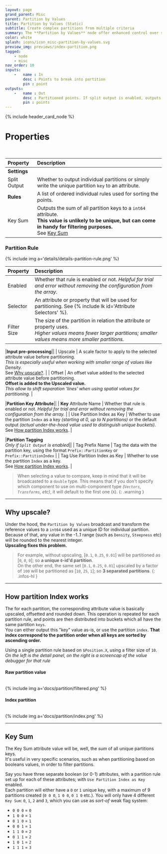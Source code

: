 ```yaml
---
layout: page
grand_parent: Misc
parent: Partition by Values
title: Partition by Values (Static)
subtitle: Create complex partitions from multiple criteria
summary: The **Partition by Values** node offer enhanced control over sub-group creation using multiple criteria, with rules specifying attributes for partitioning and optional pre-processing. 
color: white
splash: icons/icon_misc-partition-by-values.svg
preview_img: previews/index-partition.png
tagged: 
    - node
    - misc
nav_order: 10
inputs:
    -   name : In
        desc : Points to break into partition
        pin : point
outputs:
    -   name : Out
        desc : Partitioned points. If split output is enabled, outputs one point data per partition.
        pin : points
---
```


{% include header_card_node %}

# Properties
<br>

| Property       | Description          |
|:-------------|:------------------|
|**Settings**||
| Split Output           | Whether to output individual partitions or simply write the unique partition `key` to an attribute.  |
| **Rules**           | A list of ordered individual rules used for sorting the points.|
| Key Sum           | Outputs the sum of all partition keys to a `int64` attribute.<br>**This value is unlikely to be unique, but can come in handy for filtering purposes.**<br>See [Key Sum](#key-sum) |


### Partition Rule

{% include img a='details/details-partition-rule.png' %} 

| Property       | Description          |
|:-------------|:------------------|
| Enabled           | Whether that rule is enabled or not. *Helpful for trial and error without removing the configuration from the array.* |
| Selector           | An attribute or property that will be used for partitioning. See {% include lk id='Attribute Selectors' %}. |
| Filter Size           | The size of the partition in relation the attribute or property uses.<br>*Higher values means fewer larger partitions; smaller values means more smaller partitions.*  |

|**Input pre-processing**||
| Upscale           | A scale factor to apply to the selected attribute value before partitioning.<br>*This is especially useful when working with smaller range of values like Density.*<br>See [Why upscale?](#why-upscale). |
| Offset           | An offset value added to the selected attribute value before partitioning.<br>**Offset is added to the Upscaled value.**<br>*This allow to shift separation 'lines' when using spatial values for partitioning.* |

|**Partition Key Attribute**||
| **Key** Attribute Name           | Whether that rule is enabled or not. *Helpful for trial and error without removing the configuration from the array.* |
| Use Partition Index as Key           | Whether to use the partition `Index` as a key *(starting at 0, up to N partitions)* or the default output *(actual under-the-hood value used to distinguish unique buckets)*.<br>See [How partition Index works](#how-partition-index-works). |

|**Partition Tagging**<br>*Only if `Split Output` is enabled*||
| Tag Prefix Name           | Tag the data with the partition key, using the format `Prefix::PartitionKey` or `Prefix::PartitionIndex` |
| Tag Use Partition Index as Key           | Whether to use the partition `Index` as a key.<br>See [How partition Index works](#how-partition-index-works). |


>When selecting a value to compare, keep in mind that it will be broadcasted to a `double` type. This means that if you don't specify which component to use on multi-component type *(`Vectors`, `Transforms`, etc)*, it will default to the first one (`X`).
{: .warning }

---
## Why upscale?
Under the hood, the `Partition by Values` broadcast and transform the reference values to a `int64` used as a unique ID for individual partition.  
Because of that, any value in the -1..1 range (such as `Density`, `Steepness` etc) will be rounded to the nearest integer.  
**Upscaling fixes this problem.**  

> For example, without upscaling, [`0.1`, `0.25`, `0.01`] will be partitioned as [`0`, `0`, `0`]; so **a unique `0`-id'd partition**.  
> On the other end, the same set [`0.1`, `0.25`, `0.01`] upscaled by a factor of `100` will be partitioned as [`10`, `25`, `1`]; so **3 separated partitions**.
{: .infos-hl }

---
## How partition Index works

The for each partition, the corresponding attribute value is basically upscaled, offsetted and rounded down. This operation is repeated for each partition rule, and points are then distributed into buckets which all have the same partition `keys`.  
You can either output this "key" value as-is, or use the partition `index`. **That index correspond to the partition order when all keys are sorted by ascending order.**

Using a single partition rule based on `$Position.X`, using a filter size of `10`.  
*On the left is the detail panel, on the right is a screencap of the value debugger for that rule*

#### Raw partition value
<br>
{% include img a='docs/partition/filtered.png' %} 

#### Index partition
<br>
{% include img a='docs/partition/index.png' %} 

---
## Key Sum
The Key Sum attribute value will be, well, the *sum* of all unique partitions keys.  
It's useful in very specific scenarios, such as when partitioning based on booleans values, in order to filter partitions.

Say you have three separate boolean (or 0-1) attributes, with a partition rule set up for each of these attributes; with `Use Partition Index as Key` enabled.  
Each partition will either have a `0` or `1` unique key, with a maximum of 9 partitions created (`0 0 0`, `1 0 0`, `0 1 0` etc.). You will only have 4 different `Key Sum`: `0`, `1`, `2` and `3`, which you can use as *sort-of* weak flag system:

- `0 0 0` = `0`
- `1 0 0` = `1`
- `0 1 0` = `1`
- `0 0 1` = `1`
- `1 1 0` = `2`
- `0 1 1` = `2`
- `1 0 1` = `2`
- `1 1 1` = `3`
